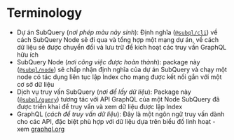# Terminology

- Dự án SubQuery (_nơi phép màu nảy sinh_): Định nghĩa ([`@subql/cli`](https://www.npmjs.com/package/@subql/cli)) về cách SubQuery Node sẽ đi qua và tổng hợp một mạng dự án, về cách dữ liệu sẽ được chuyển đổi và lưu trữ để kích hoạt các truy vấn GraphQL hữu ích
- SubQuery Node (_nơi công việc được hoàn thành_): package này ([`@subql/node`](https://www.npmjs.com/package/@subql/node)) sẽ chấp nhận định nghĩa của dự án SubQuery và chạy một node có tác dụng liên tục lập Index cho mạng được kết nối gắn với một cơ sở dữ liệu
- Dịch vụ truy vấn SubQuery (_nơi để lấy dữ liệu_): Package này ([`@subql/query`](https://www.npmjs.com/package/@subql/query)) tương tác với API GraphQL của một Node SubQuery đã được triển khai để truy vấn và xem dữ liệu được lập Index
- GraphQL (_cách để truy vấn dữ liệu_): Đây là một ngôn ngữ truy vấn dành cho các API, đặc biệt phù hợp với dữ liệu dựa trên biểu đồ linh hoạt - xem [graphql.org](https://graphql.org/learn/)
